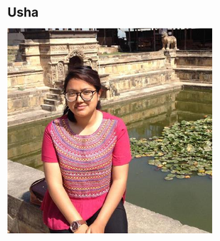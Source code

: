 Usha
====
![Image](https://github.com/u-shrestha/u-shrestha.github.io/blob/master/profile.jpg?raw=true)
